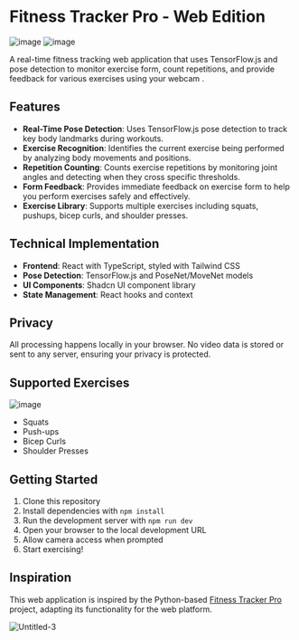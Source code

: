 
# Fitness Tracker Pro - Web Edition
![image](https://github.com/user-attachments/assets/6ee91c90-7674-496b-ad26-65c56e825883)
![image](https://github.com/user-attachments/assets/59495c3d-6d0f-4093-a683-9daf527b82dd)

A real-time fitness tracking web application that uses TensorFlow.js and pose detection to monitor exercise form, count repetitions, and provide feedback for various exercises using your webcam .

## Features

- **Real-Time Pose Detection**: Uses TensorFlow.js pose detection to track key body landmarks during workouts.
- **Exercise Recognition**: Identifies the current exercise being performed by analyzing body movements and positions.
- **Repetition Counting**: Counts exercise repetitions by monitoring joint angles and detecting when they cross specific thresholds.
- **Form Feedback**: Provides immediate feedback on exercise form to help you perform exercises safely and effectively.
- **Exercise Library**: Supports multiple exercises including squats, pushups, bicep curls, and shoulder presses.

## Technical Implementation

- **Frontend**: React with TypeScript, styled with Tailwind CSS
- **Pose Detection**: TensorFlow.js and PoseNet/MoveNet models
- **UI Components**: Shadcn UI component library
- **State Management**: React hooks and context

## Privacy

All processing happens locally in your browser. No video data is stored or sent to any server, ensuring your privacy is protected.

## Supported Exercises
![image](https://github.com/user-attachments/assets/d24c951a-b80f-4edd-98ee-d5b0334e7cc1)

- Squats
- Push-ups
- Bicep Curls
- Shoulder Presses

## Getting Started

1. Clone this repository
2. Install dependencies with `npm install`
3. Run the development server with `npm run dev`
4. Open your browser to the local development URL
5. Allow camera access when prompted
6. Start exercising!

## Inspiration

This web application is inspired by the Python-based [Fitness Tracker Pro](https://github.com/a1harfoush/Fitness_Tracker_Pro) project, adapting its functionality for the web platform.

![Untitled-3](https://github.com/user-attachments/assets/3c369613-96d2-48a4-b302-b330bd863fec)

